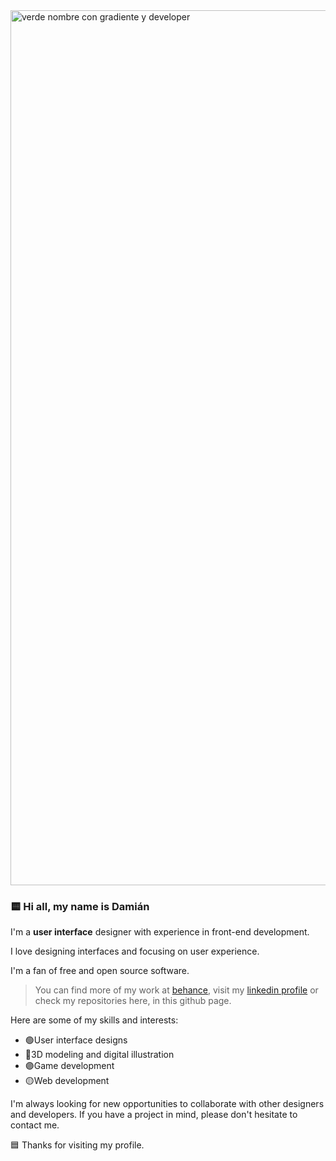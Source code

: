 
<img width="1400" alt="verde nombre con gradiente y developer" src="https://github.com/user-attachments/assets/433ffd06-ecaf-4888-9e87-a5fae03ce650" />

### 🟨 Hi all,  my name is Damián

I'm a **user interface** designer with experience in front-end development.

I love designing interfaces and focusing on user experience.

I'm a fan of free and open source software.

>You can find more of my work at [behance](https://www.behance.net/damian-cardozo), visit my [linkedin profile](https://www.linkedin.com/in/damian-federico-cardozo/)
>or check my repositories here, in this github page.

Here are some of my skills and interests:
-  🟢User interface designs
-  🔵3D modeling and digital illustration
-  🟣Game development
-  🟡Web development

 I'm always looking for new opportunities to collaborate with other designers and developers. If you have a project in mind, please don't hesitate to contact me.

🟦 Thanks for visiting my profile.
<!--
**Firet/firet** is a ✨ _special_ ✨ repository because its `README.md` (this file) appears on your GitHub profile.

Here are some ideas to get you started:

- 🔭 I’m currently working on ...
- 🌱 I’m currently learning ...
- 👯 I’m looking to collaborate on ...
- 🤔 I’m looking for help with ...
- 💬 Ask me about ...
- 📫 How to reach me: ...
- 😄 Pronouns: ...
- ⚡ Fun fact: ...
-->
